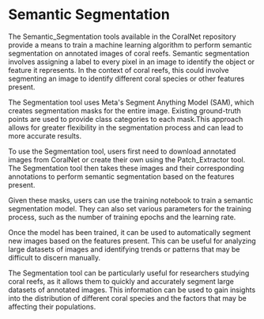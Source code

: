 # Semantic Segmentation

The Semantic_Segmentation tools available in the CoralNet repository provide a means to train a machine learning algorithm to perform semantic segmentation on annotated images of coral reefs. Semantic segmentation involves assigning a label to every pixel in an image to identify the object or feature it represents. In the context of coral reefs, this could involve segmenting an image to identify different coral species or other features present.

The Segmentation tool uses Meta's Segment Anything Model (SAM), which creates segmentation masks for the entire image. Existing ground-truth points are used to provide class categories to each mask.This approach allows for greater flexibility in the segmentation process and can lead to more accurate results.

To use the Segmentation tool, users first need to download annotated images from CoralNet or create their own using the Patch_Extractor tool. The Segmentation tool then takes these images and their corresponding annotations to perform semantic segmentation based on the features present.

Given these masks, users can use the training notebook to train a semantic segmentation model. They can also set various parameters for the training process, such as the number of training epochs and the learning rate.

Once the model has been trained, it can be used to automatically segment new images based on the features present. This can be useful for analyzing large datasets of images and identifying trends or patterns that may be difficult to discern manually.

The Segmentation tool can be particularly useful for researchers studying coral reefs, as it allows them to quickly and accurately segment large datasets of annotated images. This information can be used to gain insights into the distribution of different coral species and the factors that may be affecting their populations.
